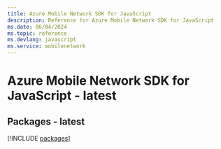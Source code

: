 ```yaml
---
title: Azure Mobile Network SDK for JavaScript
description: Reference for Azure Mobile Network SDK for JavaScript
ms.date: 06/04/2024
ms.topic: reference
ms.devlang: javascript
ms.service: mobilenetwork
---
```

# Azure Mobile Network SDK for JavaScript - latest
## Packages - latest
[!INCLUDE [packages](mobile-network-index.md)]